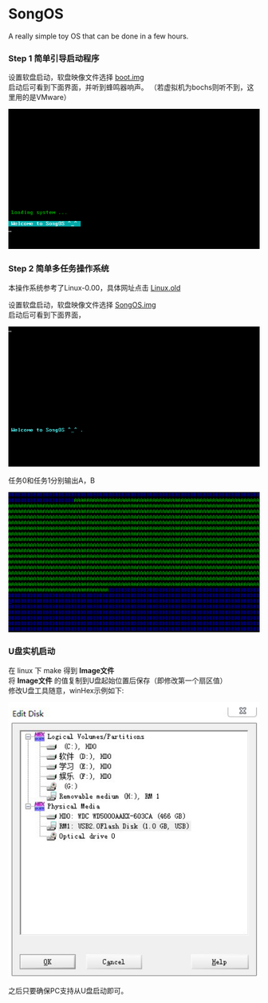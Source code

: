 # SongOS
A really simple toy OS that can be done in a few hours.

### Step 1 简单引导启动程序
设置软盘启动，软盘映像文件选择 [boot.img](step1\boot.img)<br>
启动后可看到下面界面，并听到蜂鸣器响声。
（若虚拟机为bochs则听不到，这里用的是VMware）

![image](boot界面.png)

### Step 2 简单多任务操作系统
本操作系统参考了Linux-0.00，具体网址点击 [Linux.old](http://oldlinux.org/Linux.old/bochs/)<br>

设置软盘启动，软盘映像文件选择 [SongOS.img](step2\SongOS.img)<br>
启动后可看到下面界面，

![image](SongOS_1.png)

任务0和任务1分别输出A，B

![image](SongOS_2.png)

### U盘实机启动
在 linux 下 make 得到 **Image文件**<br>
将 **Image文件** 的值复制到U盘起始位置后保存（即修改第一个扇区值）<br>
修改U盘工具随意，winHex示例如下:

![image](U盘启动.png)

之后只要确保PC支持从U盘启动即可。